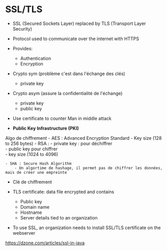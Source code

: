 # SSL/TLS

- SSL (Secured Sockets Layer) replaced by TLS (Transport Layer Security)
- Protocol used to communicate over the internet with HTTPS 
- Provides:
  - Authentication 
  - Encryption

- Crypto sym (problème c'est dans l'échange des clés)
  - private key

- Crypto asym (assure la confidentialité de l'échange)
  - private key 
  - public key 
	
- Use certificate to counter Man in middle attack


- **Public Key Infrastructure (PKI)**

Algo de chiffrement 
	- AES : Advanced Encryption Standard 
		- Key size (128 to 256 bytes) 
	- RSA :
		- private key : pour déchiffrer  
		- public key pour chiffrer  
		- key size (1024 to 4096) 
	
	- SHA : Secure Hash Algorithm 
		- Un algortime de hashage, il permet pas de chiffrer les données, mais de créer une empreinte 

- Clé de chiffrement

- TLS certificate: data file encrypted and contains 
    - Public key 
    - Domain name
    - Hostname 
    - Server details tied to an organization 
    
- To use SSL, an organization needs to install SSL/TLS certificate on the webserver 
    
https://dzone.com/articles/ssl-in-java